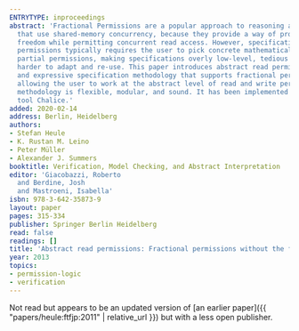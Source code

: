 ```yaml
---
ENTRYTYPE: inproceedings
abstract: 'Fractional Permissions are a popular approach to reasoning about programs
  that use shared-memory concurrency, because they provide a way of proving data race
  freedom while permitting concurrent read access. However, specification using fractional
  permissions typically requires the user to pick concrete mathematical values for
  partial permissions, making specifications overly low-level, tedious to write, and
  harder to adapt and re-use. This paper introduces abstract read permissions: a flexible
  and expressive specification methodology that supports fractional permissions while
  allowing the user to work at the abstract level of read and write permissions. The
  methodology is flexible, modular, and sound. It has been implemented in the verification
  tool Chalice.'
added: 2020-02-14
address: Berlin, Heidelberg
authors:
- Stefan Heule
- K. Rustan M. Leino
- Peter Müller
- Alexander J. Summers
booktitle: Verification, Model Checking, and Abstract Interpretation
editor: 'Giacobazzi, Roberto
  and Berdine, Josh 
  and Mastroeni, Isabella'
isbn: 978-3-642-35873-9
layout: paper
pages: 315-334
publisher: Springer Berlin Heidelberg
read: false
readings: []
title: 'Abstract read permissions: Fractional permissions without the fractions'
year: 2013
topics:
- permission-logic
- verification
---
```


Not read but appears to be an updated version of
[an earlier paper]({{ "papers/heule:ftfjp:2011" | relative_url }})
but with a less open publisher.
